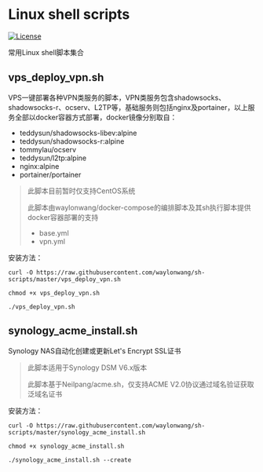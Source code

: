# Linux shell scripts
[![License](https://img.shields.io/badge/License-MIT-orange.svg)](https://github.com/waylonwang/sh-scripts/blob/master/LICENSE)

常用Linux shell脚本集合

## vps_deploy_vpn.sh
VPS一键部署各种VPN类服务的脚本，VPN类服务包含shadowsocks、shadowsocks-r、ocserv、L2TP等，基础服务则包括nginx及portainer，以上服务全部以docker容器方式部署，docker镜像分别取自：
* teddysun/shadowsocks-libev:alpine
* teddysun/shadowsocks-r:alpine
* tommylau/ocserv 
* teddysun/l2tp:alpine
* nginx:alpine
* portainer/portainer

> 此脚本目前暂时仅支持CentOS系统
>
> 此脚本由waylonwang/docker-compose的编排脚本及其sh执行脚本提供docker容器部署的支持
> * base.yml
> * vpn.yml

安装方法：

```shell
curl -O https://raw.githubusercontent.com/waylonwang/sh-scripts/master/vps_deploy_vpn.sh

chmod +x vps_deploy_vpn.sh

./vps_deploy_vpn.sh
```

## synology_acme_install.sh
Synology NAS自动化创建或更新Let's Encrypt SSL证书

> 此脚本适用于Synology DSM V6.x版本
>
> 此脚本基于Neilpang/acme.sh，仅支持ACME V2.0协议通过域名验证获取泛域名证书

安装方法：

```shell
curl -O https://raw.githubusercontent.com/waylonwang/sh-scripts/master/synology_acme_install.sh

chmod +x synology_acme_install.sh

./synology_acme_install.sh --create
```
